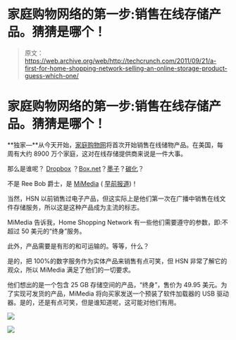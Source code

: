 # 家庭购物网络的第一步:销售在线存储产品。猜猜是哪个！

> 原文：<https://web.archive.org/web/http://techcrunch.com/2011/09/21/a-first-for-home-shopping-network-selling-an-online-storage-product-guess-which-one/>

# 家庭购物网络的第一步:销售在线存储产品。猜猜是哪个！

**独家—**从今天开始，[家庭购物网](https://web.archive.org/web/20230205012748/http://www.hsn.com/)将首次开始销售在线储物产品。在美国，每周有大约 8900 万个家庭，这对在线存储提供商来说是一件大事。

那么是谁呢？ [Dropbox](https://web.archive.org/web/20230205012748/http://www.crunchbase.com/company/dropbox) ？[Box.net](https://web.archive.org/web/20230205012748/http://www.crunchbase.com/company/box-net)？[墨子](https://web.archive.org/web/20230205012748/http://www.crunchbase.com/company/mozy)？[碳化](https://web.archive.org/web/20230205012748/http://www.crunchbase.com/company/carbonite)？

不是 Ree Bob 爵士，是 [MiMedia](https://web.archive.org/web/20230205012748/http://www.mimedia.com/) ( [早前报道](https://web.archive.org/web/20230205012748/https://techcrunch.com/2011/01/28/bluetunes-finds-a-savior-in-online-storage-provider-mimedia/))！

当然，HSN 以前销售过电子产品，但这实际上是他们第一次在广播中销售在线文件存储服务，所以这是这种产品成为主流的标志。

MiMedia 告诉我，Home Shopping Network 有一些他们需要遵守的参数，即:不超过 50 美元的“终身”服务。

此外，产品需要是有形的和可运输的。等等，什么？

是的，把 100%的数字服务作为实体产品来销售有点可笑，但 HSN 非常了解它的观众，所以 MiMedia 满足了他们的一切要求。

他们想出的是一个包含 25 GB 存储空间的产品，“终身”，售价为 49.95 美元。为了实现可发货的产品，MiMedia 将向买家发送一个预装了软件加载器的 USB 驱动器。是的，还是有点可笑，但是谁知道呢，这可能对他们有用。

![](img/21d1b0051ddb40783e5fec855def9054.png)

![](img/11617dec42e3847e03e1bc4912f1e4a9.png)